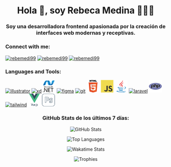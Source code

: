 

<h1 align="center">Hola 🤗, soy Rebeca Medina 👩🏾‍💻</h1>
<h3 align="center">Soy una desarrolladora frontend apasionada por la creación de interfaces web modernas y receptivas.</h3>

<h3 align="left">Connect with me:</h3>
<p align="left">
  <a href="https://instagram.com/rebemedi99" target="blank"><img align="center" src="https://raw.githubusercontent.com/rahuldkjain/github-profile-readme-generator/master/src/images/icons/Social/instagram.svg" alt="rebemedi99" height="30" width="40" /></a>
  <a href="https://linkedin.com/in/rebemedina99" target="blank"><img align="center" src="https://raw.githubusercontent.com/rahuldkjain/github-profile-readme-generator/master/src/images/icons/Social/linked-in-alt.svg" alt="rebemedi99" height="30" width="40" /></a>
  <a href="https://twitter.com/rebemedi99" target="blank"><img align="center" src="https://raw.githubusercontent.com/rahuldkjain/github-profile-readme-generator/master/src/images/icons/Social/twitter.svg" alt="rebemedi99" height="30" width="40" /></a>
</p>

<h3 align="left">Languages and Tools:</h3>
<p align="left">
  <a href="https://www.adobe.com/in/products/illustrator.html" target="_blank" rel="noreferrer"><img src="https://www.vectorlogo.zone/logos/adobe_illustrator/adobe_illustrator-icon.svg" alt="illustrator" width="40" height="40"/></a>
  <a href="https://www.adobe.com/products/xd.html" target="_blank" rel="noreferrer"><img src="https://cdn.worldvectorlogo.com/logos/adobe-xd-1.svg" alt="xd" width="40" height="40"/></a>
  <a href="https://dotnet.microsoft.com/" target="_blank" rel="noreferrer"><img src="https://raw.githubusercontent.com/devicons/devicon/master/icons/dot-net/dot-net-original-wordmark.svg" alt="dotnet" width="40" height="40"/></a>
  <a href="https://www.figma.com/" target="_blank" rel="noreferrer"><img src="https://www.vectorlogo.zone/logos/figma/figma-icon.svg" alt="figma" width="40" height="40"/></a>
  <a href="https://git-scm.com/" target="_blank" rel="noreferrer"><img src="https://www.vectorlogo.zone/logos/git-scm/git-scm-icon.svg" alt="git" width="40" height="40"/></a>
  <a href="https://www.w3.org/html/" target="_blank" rel="noreferrer"><img src="https://raw.githubusercontent.com/devicons/devicon/master/icons/html5/html5-original-wordmark.svg" alt="html5" width="40" height="40"/></a>
  <a href="https://developer.mozilla.org/en-US/docs/Web/JavaScript" target="_blank" rel="noreferrer"><img src="https://raw.githubusercontent.com/devicons/devicon/master/icons/javascript/javascript-original.svg" alt="javascript" width="40" height="40"/></a>
  <a href="https://www.java.com" target="_blank" rel="noreferrer"><img src="https://raw.githubusercontent.com/devicons/devicon/master/icons/java/java-original.svg" alt="java" width="40" height="40"/></a>
  <a href="https://laravel.com/" target="_blank" rel="noreferrer"><img src="https://cdn.worldvectorlogo.com/logos/laravel-2.svg" alt="laravel" width="40" height="40"/></a>
  <a href="https://www.php.net" target="_blank" rel="noreferrer"><img src="https://raw.githubusercontent.com/devicons/devicon/master/icons/php/php-original.svg" alt="php" width="40" height="40"/></a>
  <a href="https://tailwindcss.com/" target="_blank" rel="noreferrer"><img src="https://www.vectorlogo.zone/logos/tailwindcss/tailwindcss-icon.svg" alt="tailwind" width="40" height="40"/></a>
  <a href="https://vuejs.org/" target="_blank" rel="noreferrer"><img src="https://raw.githubusercontent.com/devicons/devicon/master/icons/vuejs/vuejs-original-wordmark.svg" alt="vuejs" width="40" height="40"/></a>
  <a href="https://www.photoshop.com/en" target="_blank" rel="noreferrer"><img src="https://raw.githubusercontent.com/devicons/devicon/master/icons/photoshop/photoshop-line.svg" alt="photoshop" width="40" height="40"/></a>
</p>


<h3 align="center">GitHub Stats de los últimos 7 días:</h3>

<p align="center">
  <img src="https://github-readme-stats.vercel.app/api?username=RebeMedina&count_private=true&show_icons=true&theme=radical" alt="GitHub Stats" />
</p>

<p align="center">
  <img src="https://github-readme-stats.vercel.app/api/top-langs/?username=RebeMedina&layout=compact&theme=radical&langs_count=10" alt="Top Languages" />
</p>

<p align="center">
  <img src="https://github-readme-stats.vercel.app/api/wakatime?username=RebeMedina&layout=compact&theme=radical&range=last_7_days" alt="Wakatime Stats" />
</p>

<p align="center">
  <img src="https://github-profile-trophy.vercel.app/?username=RebeMedina&theme=darkhub" alt="Trophies" />
</p>
